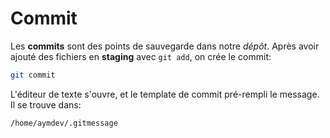 # Commit

Les **commits** sont des points de sauvegarde dans notre *dépôt*.
Après avoir ajouté des fichiers en **staging** avec `git add`, on crée le commit:
```sh
git commit
```

L'éditeur de texte s'ouvre, et le template de commit pré-rempli le message.
Il se trouve dans:
```
/home/aymdev/.gitmessage
```
